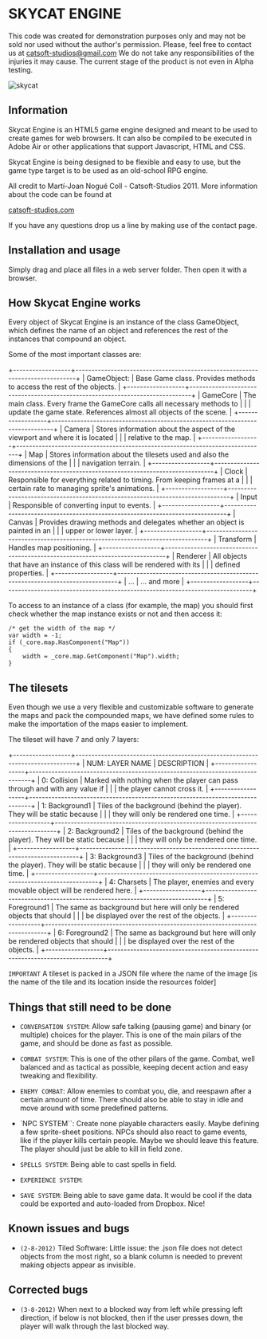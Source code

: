 
SKYCAT ENGINE
=============

This code was created for demonstration purposes only and may not be sold nor used without the author's permission. Please, feel free to contact us at [catsoft-studios@gmail.com][2]
We do not take any responsibilities of the injuries it may cause. The current stage of the product is not even in Alpha testing.

![skycat](https://raw.github.com/Catsoft-Studios/Skycat/master/readme/skycat.png)

Information
-----------

Skycat Engine is an HTML5 game engine designed and meant to be used to create games for web
browsers. It can also be compiled to be executed in Adobe Air or other applications that support
Javascript, HTML and CSS.

Skycat Engine is being designed to be flexible and easy to use, but the game type target is to 
be used as an old-school RPG engine.

All credit to Martí-Joan Nogué Coll - Catsoft-Studios 2011.
More information about the code can be found at

[catsoft-studios.com][1]

If you have any questions drop us a line by making use of the contact page.

Installation and usage
----------------------

Simply drag and place all files in a web server folder. Then open it with a browser.

How Skycat Engine works
-----------------------

Every object of Skycat Engine is an instance of the class GameObject, which defines the name 
of an object and references the rest of the instances that compound an object.

Some of the most important classes are:

+------------------+------------------------------------------------------------------------------+
| GameObject:      | Base Game class. Provides methods to access the rest of the objects.         |
+------------------+------------------------------------------------------------------------------+
| GameCore         | The main class. Every frame the GameCore calls all necessary methods to      |
|                  | update the game state. References almost all objects of the scene.           |
+------------------+------------------------------------------------------------------------------+
| Camera           | Stores information about the aspect of the viewport and where it is located  |
|                  | relative to the map.                                                         |
+------------------+------------------------------------------------------------------------------+
| Map              | Stores information about the tilesets used and also the dimensions of the    |
|                  | navigation terrain.                                                          |
+------------------+------------------------------------------------------------------------------+
| Clock            | Responsible for everything related to timing. From keeping frames at a       |
|                  | certain rate to managing sprite's animations.                                |
+------------------+------------------------------------------------------------------------------+
| Input            | Responsible of converting input to events.                                   |
+------------------+------------------------------------------------------------------------------+
| Canvas           | Provides drawing methods and delegates whether an object is painted in an    |
|                  | upper or lower layer.                                                        |
+------------------+------------------------------------------------------------------------------+
| Transform        | Handles map positioning.                                                     |
+------------------+------------------------------------------------------------------------------+
| Renderer         | All objects that have an instance of this class will be rendered with its    |
|                  | defined properties.                                                          |
+------------------+------------------------------------------------------------------------------+
| ...              | ... and more                                                                 |
+------------------+------------------------------------------------------------------------------+

To access to an instance of a class (for example, the map) you should first check whether the
map instance exists or not and then access it:

	/* get the width of the map */
 	var width = -1;
 	if (_core.map.HasComponent("Map")) 
 	{
     	width = _core.map.GetComponent("Map").width;
	}

The tilesets
------------

Even though we use a very flexible and customizable software to generate the maps and pack the 
compounded maps, we have defined some rules to make the importation of the maps easier to
implement.

The tileset will have 7 and only 7 layers:

+------------------+------------------------------------------------------------------------------+
| NUM: LAYER NAME  | DESCRIPTION                                                                  |
+------------------+------------------------------------------------------------------------------+
| 0: Collision     | Marked with nothing when the player can pass through and with any value if   |
|                  | the player cannot cross it.                                                  |
+------------------+------------------------------------------------------------------------------+
| 1: Background1   | Tiles of the background (behind the player). They will be static because     |
|                  | they will only be rendered one time.                                         |
+------------------+------------------------------------------------------------------------------+
| 2: Background2   | Tiles of the background (behind the player). They will be static because     |
|                  | they will only be rendered one time.                                         |
+------------------+------------------------------------------------------------------------------+
| 3: Background3   | Tiles of the background (behind the player). They will be static because     |
|                  | they will only be rendered one time.                                         |
+------------------+------------------------------------------------------------------------------+
| 4: Charsets      | The player, enemies and every movable object will be rendered here.          |
+------------------+------------------------------------------------------------------------------+
| 5: Foreground1   | The same as background but here will only be rendered objects that should    |
|                  | be displayed over the rest of the objects.                                   |
+------------------+------------------------------------------------------------------------------+
| 6: Foreground2   | The same as background but here will only be rendered objects that should    |
|                  | be displayed over the rest of the objects.                                   |
+------------------+------------------------------------------------------------------------------+

`IMPORTANT` A tileset is packed in a JSON file where the name of the image [is the name of the 
tile and its location inside the resources folder]


Things that still need to be done
---------------------------------

* `CONVERSATION SYSTEM`: Allow safe talking (pausing game) and binary (or multiple) choices for the
  player. This is one of the main pilars of the game, and should be done as fast as possible.

* `COMBAT SYSTEM`: This is one of the other pilars of the game. Combat, well balanced and as 
  tactical as possible, keeping decent action and easy tweaking and flexibility.

* `ENEMY COMBAT`: Allow enemies to combat you, die, and reespawn after a certain amount of time.
  There should also be able to stay in idle and move around with some predefined patterns.

* `NPC SYSTEM``: Create none playable characters easily. Maybe defining a few sprite-sheet
  positions. NPCs should also react to game events, like if the player kills certain people.
  Maybe we should leave this feature. The player should just be able to kill in field zone.

* `SPELLS SYSTEM`: Being able to cast spells in field.

* `EXPERIENCE SYSTEM`:

* `SAVE SYSTEM`: Being able to save game data. It would be cool if the data could be exported and
  auto-loaded from Dropbox. Nice!

Known issues and bugs
---------------------

-   `(2-8-2012)` Tiled Software: Little issue: the .json file does not detect objects from the
    most right, so a blank column is needed to prevent making objects appear as invisible.

Corrected bugs
--------------

-   `(3-8-2012)` When next to a blocked way from left while pressing left direction, if below is not
    blocked, then if the user presses down, the player will walk through the last blocked way.


[1]: http://catsoft-studios.com
[2]: mailto:catsoft.studios@gmail.com